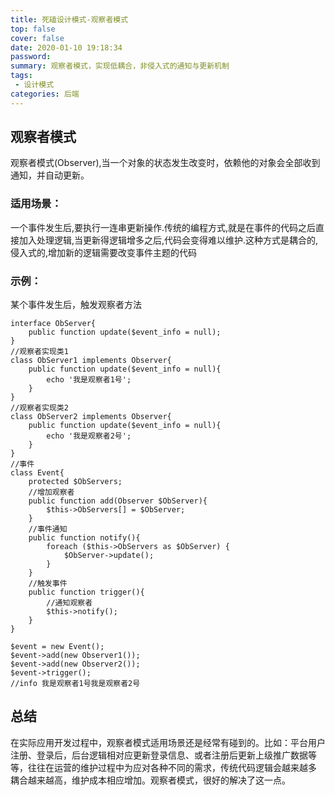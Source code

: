 ```yaml
---
title: 死磕设计模式-观察者模式
top: false
cover: false
date: 2020-01-10 19:18:34
password:
summary: 观察者模式，实现低耦合，非侵入式的通知与更新机制
tags:
 - 设计模式
categories: 后端
---
```


## 观察者模式
观察者模式(Observer),当一个对象的状态发生改变时，依赖他的对象会全部收到通知，并自动更新。

### 适用场景：
一个事件发生后,要执行一连串更新操作.传统的编程方式,就是在事件的代码之后直接加入处理逻辑,当更新得逻辑增多之后,代码会变得难以维护.这种方式是耦合的,侵入式的,增加新的逻辑需要改变事件主题的代码

### 示例：
某个事件发生后，触发观察者方法

```
interface ObServer{
    public function update($event_info = null);
}
//观察者实现类1
class ObServer1 implements Observer{
    public function update($event_info = null){
        echo '我是观察者1号';
    }
}
//观察者实现类2
class ObServer2 implements Observer{
    public function update($event_info = null){
        echo '我是观察者2号';
    }
}
//事件
class Event{
    protected $ObServers;
    //增加观察者
    public function add(Observer $ObServer){
        $this->ObServers[] = $ObServer;
    }
    //事件通知
    public function notify(){
        foreach ($this->ObServers as $ObServer) {
            $ObServer->update();
        }
    }
    //触发事件
    public function trigger(){
        //通知观察者
        $this->notify();
    }
}

$event = new Event();
$event->add(new Observer1());
$event->add(new Observer2());
$event->trigger();
//info 我是观察者1号我是观察者2号
```

## 总结
在实际应用开发过程中，观察者模式适用场景还是经常有碰到的。比如：平台用户注册、登录后，后台逻辑相对应更新登录信息、或者注册后更新上级推广数据等等，往往在运营的维护过程中为应对各种不同的需求，传统代码逻辑会越来越多 耦合越来越高，维护成本相应增加。观察者模式，很好的解决了这一点。
